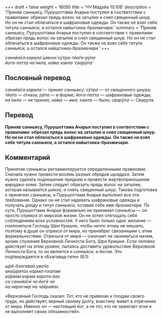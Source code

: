 +++
draft = false
weight = 18090
title = 'ЧЧ Мадхйа 10.108'
description = 'Приняв санньясу, Пурушоттама Ачарья поступил в соответствии с правилами: обрезал прядь волос на затылке и снял священный шнур. Но он не стал облачаться в шафрановые одежды. Он также не взял себе титула санньяси, а остался найштхика-брахмачари.'
summary = 'Приняв санньясу, Пурушоттама Ачарья поступил в соответствии с правилами: обрезал прядь волос на затылке и снял священный шнур. Но он не стал облачаться в шафрановые одежды. Он также не взял себе титула санньяси, а остался найштхика-брахмачари.'
+++

_саннйа̄са карила̄ ш́икха̄-сӯтра-тйа̄га-рӯпа  
йога-пат̣т̣а на̄ нила, на̄ма хаила ‘сварӯпа’_

## Пословный перевод

_саннйа̄са_ _карила̄_ — принял _санньясу_; _сӯтра_ — от священного шнура; _тйа̄га_ — отказа; _рӯпа_ — в форме; _йога_\-_пат̣т̣а_ — шафрановые одежды; _на̄_ _нила_ — не принял; _на̄ма_ — имя; _хаила_ — было; _сварӯпа_ — Сварупа.

## Перевод

**Приняв санньясу, Пурушоттама Ачарья поступил в соответствии с правилами: обрезал прядь волос на затылке и снял священный шнур. Но он не стал облачаться в шафрановые одежды. Он также не взял себе титула санньяси, а остался найштхика-брахмачари.**

## Комментарий

Принятие _санньясы_ регламентируется определенными правилами. Сначала нужно провести восемь разных обрядов _шраддха_. Затем нужно сделать подношение предкам и провести жертвоприношение _вираджа-хома._ Затем следует обрезать прядь волос на затылке, которая называется _шикха,_ и снять священный шнур. Такова подготовка к принятию _санньясы,_ и Пурушоттама Ачарья выполнил все эти требования. Однако он не стал надевать шафрановые одежды и получать _данду_ и титул _санньяси,_ оставив себе имя _брахмачари._ По сути, Пурушоттама Ачарья формально не принимал _санньясы —_ он просто отрекся от мирской жизни. Он не хотел отягощать себя соблюдением всех условностей. У него было только одно желание — поклоняться Господу Шри Кришне, чтобы ничто этому не мешало, поэтому в душе он отрекся от мира, но пренебрег связанными с этим формальностями. Отречься от мира — означает не заниматься ничем, кроме служения Верховной Личности Бога, Шри Кришне. Если человек действует на этом уровне, пытаясь доставить удовольствие Верховной Личности Бога, то он является и _санньяси,_ и _йогом._ Это подтверждается в «Бхагавад-гите» (6.1):

_ш́рӣ-бхагава̄н ува̄ча  
ана̄ш́ритах̣ карма-пхалам̇  
ка̄рйам̇ карма кароти йах̣  
са саннйа̄сӣ ча йогӣ ча  
на нирагнир на ча̄крийах̣_

«Верховный Господь сказал: Тот, кто не привязан к плодам своего труда, но действует, верный своему долгу, воистину живет в отречении от мира. Именно он — настоящий _йог,_ а не тот, кто не зажигает огня и не выполняет своих обязанностей».
